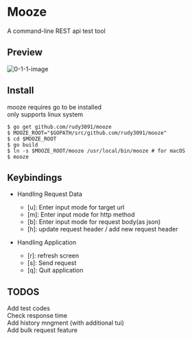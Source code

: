 # Mooze

A command-line REST api test tool

## Preview

![0-1-1-image](./asset/image/0-1-1.gif)

## Install

mooze requires go to be installed  
only supports linux system

```
$ go get github.com/rudy3091/mooze
$ MOOZE_ROOT="$GOPATH/src/github.com/rudy3091/mooze"
$ cd $MOOZE_ROOT
$ go build
$ ln -s $MOOZE_ROOT/mooze /usr/local/bin/mooze # for macOS
$ mooze
```

## Keybindings

- Handling Request Data

  - \[u\]: Enter input mode for target url
  - \[m\]: Enter input mode for http method
  - \[b\]: Enter input mode for request body(as json)
  - \[h\]: update request header / add new request header

- Handling Application
  - \[r\]: refresh screen
  - \[s\]: Send request
  - \[q\]: Quit application

## TODOS

Add test codes  
Check response time  
Add history mngment (with additional tui)  
Add bulk request feature
